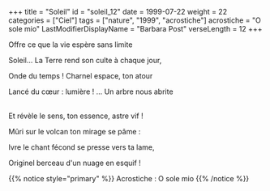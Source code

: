 +++
title = "Soleil"
id = "soleil_12"
date = 1999-07-22
weight = 22
categories = ["Ciel"]
tags = ["nature", "1999", "acrostiche"]
acrostiche = "O sole mio"
LastModifierDisplayName = "Barbara Post"
verseLength = 12
+++

Offre ce que la vie espère sans limite

Soleil... La Terre rend son culte à chaque jour,

Onde du temps ! Charnel espace, ton atour

Lancé du cœur : lumière ! ... Un arbre nous abrite

 \
Et révèle le sens, ton essence, astre vif !

Mûri sur le volcan ton mirage se pâme :

Ivre le chant fécond se presse vers ta lame,

Originel berceau d'un nuage en esquif !

{{% notice style="primary" %}}
Acrostiche : O sole mio
{{% /notice %}}
